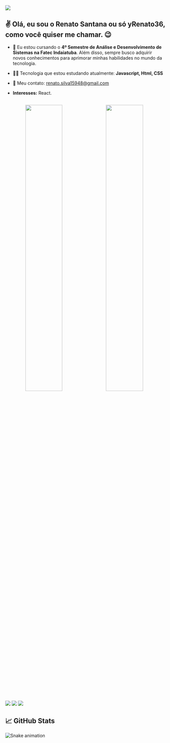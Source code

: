  <div>
 <img src= "https://readme-typing-svg.herokuapp.com?font=arial&size=25&duration=3000&color=F76000&center=true&vCenter=true&height=23&lines=Seja+Bem-Vindo+ao+meu+perfil">

  ## ✌ Olá, eu sou o **Renato Santana** ou só **yRenato36**, como você quiser me chamar. 😉

- 📙 Eu estou cursando o **4º Semestre de Análise e Desenvolvimento de Sistemas na Fatec Indaiatuba**. Além disso, sempre busco adquirir novos conhecimentos para aprimorar minhas habilidades no mundo da tecnologia.

- 👨‍💻 Tecnologia que estou estudando atualmente: **Javascript, Html, CSS**

- 📩 Meu contato: renato.silva15948@gmail.com

-  **Interesses:**
 React.

##

 <div align="center">
  <a href="https://github.com/yRenato36">
  <img align="left" width="48% height="180em" src="https://github-readme-stats.vercel.app/api?username=yRenato36&show_icons=true&theme=gruvbox&include_all_commits=true&count_private=true"/>
  <img width="48% height="180em" src="https://github-readme-stats.vercel.app/api/top-langs/?username=yRenato36&layout=compact&langs_count=7&theme=gruvbox"/>
</div>

<div> 
  <a href="https://twitter.com/yTatuu36" target="_blank"><img src="https://img.shields.io/badge/Twitter-orange?style=for-the-badge&logo=twitter&logoColor=white" /></a>
  <a href="https://instagram.com/yTatuu36" target="_blank"><img src="https://img.shields.io/badge/-Instagram-orange?style=for-the-badge&logo=instagram&logoColor=white" target="_blank"></a> 
  <a href="https://www.linkedin.com/in/renato-da-silva-santana-75522a212/" target="_blank"><img src="https://img.shields.io/badge/-LinkedIn-orange?style=for-the-badge&logo=linkedin&logoColor=white" target="_blank"></a> 
</div>

## 📈 GitHub Stats
![Snake animation](https://github.com/yRenato36/yRenato36/blob/output/github-contribution-grid-snake.svg)
